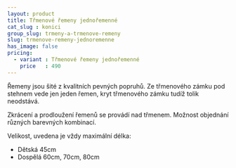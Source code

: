```yaml
---
layout: product
title: Třmenové řemeny jednořemenné
cat_slug : konici
group_slug: trmeny-a-trmenove-remeny
slug: trmenove-remeny-jednoremenne
has_image: false
pricing:
  - variant : Třmenové řemeny jednořemenné
    price   : 490
---
```


Řemeny jsou šité z kvalitních pevných popruhů.
Ze třmenového zámku pod stehnem vede jen jeden řemen, kryt třmenového zámku tudíž tolik neodstává.

Zkrácení a prodloužení řemenů se provádí nad třmenem.
Možnost objednání různých barevných kombinací.

Velikost, uvedena je vždy maximální délka:

 - Dětská 45cm
 - Dospělá 60cm, 70cm, 80cm


